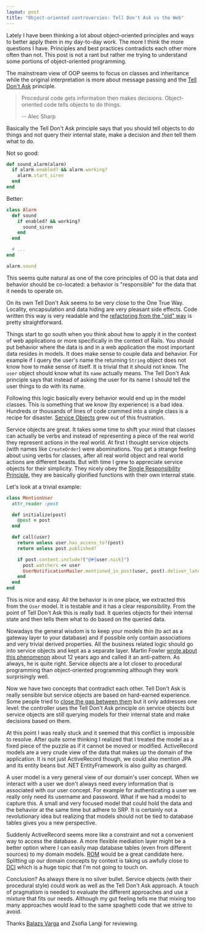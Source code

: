 ```yaml
---
layout: post
title: "Object-oriented controversies: Tell Don't Ask vs the Web"
---
```


Lately I have been thinking a lot about object-oriented principles and ways to better apply them in my day-to-day work. The more I think the more questions I have. Principles and best practices contradicts each other more often than not. This post is not a rant but rather me trying to understand some portions of object-oriented programming.

The mainstream view of OOP seems to focus on classes and inheritance while the original interpretation is more about message passing and the [Tell Don't Ask][tda] principle.

> Procedural code gets information then makes decisions. Object-oriented code tells objects to do things.
>
> -- Alec Sharp

Basically the Tell Don't Ask principle says that you should tell objects to do things and not query their internal state, make a decision and _then_ tell them what to do.

Not so good:

~~~ruby
def sound_alarm(alarm)
  if alarm.enabled? && alarm.working?
    alarm.start_siren
  end
end
~~~

Better:

~~~ruby
class Alarm
  def sound
    if enabled? && working?
      sound_siren
    end
  end

  # ...
end

alarm.sound
~~~

This seems quite natural as one of the core principles of OO is that data and behavior should be co-located: a behavior is "responsible" for the data that it needs to operate on.

On its own Tell Don't Ask seems to be very close to the One True Way. Locality, encapsulation and data hiding are very pleasant side effects. Code written this way is very readable and the [refactoring from the "old" way][tda_refactor] is pretty straightforward.

Things start to go south when you think about how to apply it in the context of web applications or more specifically in the context of Rails. You should put behavior where the data is and in a web application the most important data resides in models. It does make sense to couple data and behavior. For example if I query the user's name the returning `String` object does not know how to make sense of itself. It is trivial that it should not know. The `user` object should know what its `name` actually means. The Tell Don't Ask principle says that instead of asking the user for its name I should tell the user things to do with its name.

Following this logic basically every behavior would end up in the model classes. This is something that we know (by experience) is a bad idea. Hundreds or thousands of lines of code crammed into a single class is a recipe for disaster. [Service Objects][service_object] grew out of this frustration.

Service objects are great. It takes some time to shift your mind that classes can actually be verbs and instead of representing a piece of the real world they represent actions in the real world. At first I thought service objects (with names like `CreateOrder`) were abominations. You get a strange feeling about using verbs for classes, after all real world object and real world actions are different beasts. But with time I grew to appreciate service objects for their simplicity. They nicely obey the [Single Responsibility Principle][srp], they are basically glorified functions with their own internal state.

Let's look at a trivial example:

~~~ruby
class MentionUser
  attr_reader :post

  def initialize(post)
    @post = post
  end

  def call(user)
    return unless user.has_access_to?(post)
    return unless post.published?

    if post.content.include?("@#{user.nick}")
      post.watchers << user
      UserNotificationMailer.mentioned_in_post(user, post).deliver_later
    end
  end
end
~~~

This is nice and easy. All the behavior is in one place, we extracted this from the `User` model. It is testable and it has a clear responsibility. From the point of Tell Don't Ask this is really bad. It queries objects for their internal state and then tells them what to do based on the queried data.

Nowadays the general wisdom is to keep your models thin (to act as a gateway layer to your database) and if possible only contain associations and very trivial derived properties. All the business related logic should go into service objects and kept as a separate layer. Martin Fowler [wrote about this phenomenon][anemic_model] about 12 years ago and called it an anti-pattern. As always, he is quite right. Service objects are a lot closer to procedural programming than object-oriented programming although they work surprisingly well.

Now we have two concepts that contradict each other. Tell Don't Ask is really sensible but service objects are based on hard-earned experience. Some people tried to [close the gap between them][service_object_event] but it only addresses one level: the controller uses the Tell Don't Ask principle on service objects but service objects are still querying models for their internal state and make decisions based on them.

At this point I was really stuck and it seemed that this conflict is impossible to resolve. After quite some thinking I realized that I treated the model as a fixed piece of the puzzle as if it cannot be moved or modified. ActiveRecord models are a very crude view of the data that makes up the domain of the application. It is not just ActiveRecord though, we could also mention JPA and its entity beans but .NET EntityFramework is also guilty as charged.

A user model is a very general view of our domain's user concept. When we interact with a user we don't always need every information that is associated with our user concept. For example for authenticating a user we really only need its username and password. What if we had a model to capture this. A small and very focused model that could hold the data and the behavior at the same time but adhere to SRP. It is certainly not a revolutionary idea but realizing that models should not be tied to database tables gives you a new perspective.

Suddenly ActiveRecord seems more like a constraint and not a convenient way to access the database. A more flexible mediation layer might be a better option where I can easily map database tables (even from different sources) to my domain models. [ROM][rom] would be a great candidate here. Splitting up our domain concepts by context is taking us awfully close to [DCI][dci] which is a huge topic that I'm not going to touch on.

Conclusion? As always there is no silver bullet. Service objects (with their procedural style) could work as well as the Tell Don't Ask approach. A touch of pragmatism is needed to evaluate the different approaches and use a mixture that fits our needs. Although my gut feeling tells me that mixing too many approaches would lead to the same spaghetti code that we strive to avoid.

Thanks [Balazs Varga][balo_blog] and Zsofia Langi for reviewing.

[tda]: https://pragprog.com/articles/tell-dont-ask
[tda_refactor]: https://robots.thoughtbot.com/tell-dont-ask
[service_object]: http://brewhouse.io/blog/2014/04/30/gourmet-service-objects.html
[srp]: https://en.wikipedia.org/wiki/Single_responsibility_principle
[anemic_model]: http://www.martinfowler.com/bliki/AnemicDomainModel.html
[service_object_event]: http://blog.jasonharrelson.com/blog/2014/03/04/ruby-oop-events-and-the-tell-dont-ask-principle/
[rom]: http://rom-rb.org/
[dci]: https://en.wikipedia.org/wiki/Data,_context_and_interaction
[balo_blog]: http://blog.vbalazs.me/

